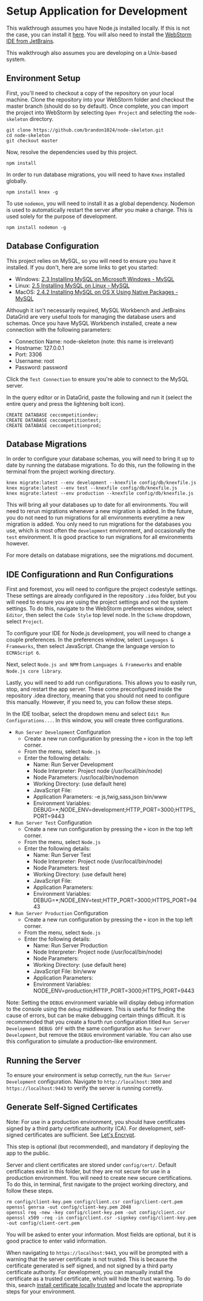 # Setup Application for Development
This walkthrough assumes you have Node.js installed locally. If this is not the case, you can install it [here](https://nodejs.org/en/). You will also need to install the [WebStorm IDE from JetBrains](https://www.jetbrains.com/webstorm/download/#section=windows).

This walkthrough also assumes you are developing on a Unix-based system.

## Environment Setup
First, you'll need to checkout a copy of the repository on your local machine. Clone the repository into your WebStorm folder and checkout the master branch (should do so by default). Once complete, you can import the project into WebStorm by selecting `Open Project` and selecting the `node-skeleton` directory.

```
git clone https://github.com/brandon1024/node-skeleton.git
cd node-skeleton
git checkout master
```

Now, resolve the dependencies used by this project.

```
npm install
```

In order to run database migrations, you will need to have `Knex` installed globally.

```
npm install knex -g
```

To use `nodemon`, you will need to install it as a global dependency. Nodemon is used to automatically restart the server after you make a change. This is used solely for the purpose of development.

```
npm install nodemon -g
```

## Database Configuration
This project relies on MySQL, so you will need to ensure you have it installed. If you don't, here are some links to get you started:
- Windows: [2.3 Installing MySQL on Microsoft Windows - MySQL](https://dev.mysql.com/doc/refman/5.7/en/windows-installation.html)
- Linux: [2.5 Installing MySQL on Linux - MySQL](https://dev.mysql.com/doc/refman/5.7/en/linux-installation.html)
- MacOS: [2.4.2 Installing MySQL on OS X Using Native Packages - MySQL](https://dev.mysql.com/doc/refman/5.6/en/osx-installation-pkg.html)

Although it isn't necessarily required, MySQL Workbench and JetBrains DataGrid are very useful tools for managing the database users and schemas. Once you have MySQL Workbench installed, create a new connection with the following parameters:
- Connection Name: node-skeleton (note: this name is irrelevant)
- Hostname: 127.0.0.1
- Port: 3306
- Username: root
- Password: password

Click the `Test Connection` to ensure you're able to connect to the MySQL server.

In the query editor or in DataGrid, paste the following and run it (select the entire query and press the lightening bolt icon).

```
CREATE DATABASE ceccompetitiondev;
CREATE DATABASE ceccompetitiontest;
CREATE DATABASE ceccompetitionprod;
```

## Database Migrations
In order to configure your database schemas, you will need to bring it up to date by running the database migrations. To do this, run the following in the terminal from the project working directory.

```
knex migrate:latest --env development --knexfile config/db/knexfile.js
knex migrate:latest --env test --knexfile config/db/knexfile.js
knex migrate:latest --env production --knexfile config/db/knexfile.js
```

This will bring all your databases up to date for all environments. You will need to rerun migrations whenever a new migration is added. In the future, you do not need to run migrations for all environments everytime a new migration is added. You only need to run migrations for the databases you use, which is most often the `development` environment, and occasionally the `test` environment. It is good practice to run migrations for all environments however.

For more details on database migrations, see the migrations.md document.

## IDE Configurationn and Run Configurations
First and foremost, you will need to configure the project codestyle settings. These settings are already configured in the repository `.idea` folder, but you will need to ensure you are using the project settings and not the system settings. To do this, navigate to the WebStorm preferences window, select `Editor`, then select the `Code Style` top level node. In the `Scheme` dropdown, select `Project`.

To configure your IDE for Node.js development, you will need to change a couple preferences. In the preferences window, select `Languages & Frameworks`, then select JavaScript. Change the language version to `ECMAScript 6`.

Next, select `Node.js and NPM` from `Languages & Frameworks` and enable `Node.js core library`.

Lastly, you will need to add run configurations. This allows you to easily run, stop, and restart the app server. These come preconfigured inside the repository .idea directory, meaning that you should not need to configure this manually. However, if you need to, you can follow these steps.

In the IDE toolbar, select the dropdown menu and select `Edit Run Configurations...`. In this window, you will create three configurations.
- `Run Server Development` Configuration
     - Create a new run configuration by pressing the `+` icon in the top left corner.
     - From the menu, select `Node.js`
     - Enter the following details:
          - Name: Run Server Development
          - Node Interpreter: Project node (/usr/local/bin/node)
          - Node Parameters: /usr/local/bin/nodemon
          - Working Directory: (use default here)
          - JavaScript File:
          - Application Parameters: -e js,twig,sass,json bin/www
          - Environment Variables: DEBUG=*;NODE_ENV=development;HTTP_PORT=3000;HTTPS_PORT=9443
- `Run Server Test` Configuration
     - Create a new run configuration by pressing the `+` icon in the top left corner.
     - From the menu, select `Node.js`
     - Enter the following details:
          - Name: Run Server Test
          - Node Interpreter: Project node (/usr/local/bin/node)
          - Node Parameters: test
          - Working Directory: (use default here)
          - JavaScript File:
          - Application Parameters:
          - Environment Variables: DEBUG=*;NODE_ENV=test;HTTP_PORT=3000;HTTPS_PORT=9443
- `Run Server Production` Configuration
     - Create a new run configuration by pressing the `+` icon in the top left corner.
     - From the menu, select `Node.js`
     - Enter the following details:
          - Name: Run Server Production
          - Node Interpreter: Project node (/usr/local/bin/node)
          - Node Parameters:
          - Working Directory: (use default here)
          - JavaScript File: bin/www
          - Application Parameters:
          - Environment Variables: NODE_ENV=production;HTTP_PORT=3000;HTTPS_PORT=9443

Note: Setting the `DEBUG` environment variable will display debug information to the console using the `debug` middleware. This is useful for finding the cause of errors, but can be make debugging certain things difficult. It is recommended that you create a fourth run configuration titled `Run Server Development DEBUG OFF` with the same configuration as `Run Server Development`, but remove the `DEBUG` environment variable. You can also use this configuration to simulate a production-like environment.

## Running the Server
To ensure your environment is setup correctly, run the `Run Server Development` configuration. Navigate to `http://localhost:3000` and `https://localhost:9443` to verify the server is running corretly.

## Generate Self-Signed Certificates
Note: For use in a production environment, you should have certificates signed by a third party certificate authority (CA). For development, self-signed certificates are sufficient. See [Let's Encrypt](https://letsencrypt.org/).

This step is optional (but recommended), and mandatory if deploying the app to the public.

Server and client certificates are stored under `config/cert/`. Default certificates exist in this folder, but they are not secure for use in a production environment. You will need to create new secure certifications. To do this, in terminal, first navigate to the project working directory, and follow these steps.

```
rm config/client-key.pem config/client.csr config/client-cert.pem
openssl genrsa -out config/client-key.pem 2048
openssl req -new -key config/client-key.pem -out config/client.csr
openssl x509 -req -in config/client.csr -signkey config/client-key.pem -out config/client-cert.pem
```

You will be asked to enter your information. Most fields are optional, but it is good practice to enter valid information.

When navigating to `https://localhost:9443`, you will be prompted with a warning that the server certificate is not trusted. This is because the certificate generated is self signed, and not signed by a third party certificate authority. For development, you can manually install the certificate as a trusted certificate, which will hide the trust warning. To do this, search [install certificate locally trusted](https://www.google.com/search?q=install+certificate+locally+trusted) and locate the appropriate steps for your environment.

